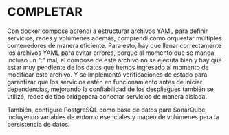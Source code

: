 # COMPLETAR  
Con docker compose aprendí a estructurar archivos YAML para definir servicios, redes y volúmenes además, comprendí cómo orquestar múltiples contenedores de manera eficiente.
Para esto, hay que llenar correctamente los archivos YAML para evitar errores, porque al momento que se manda incluso un ":" mal, el compose de este archivo no se ejecuta bien y hay que estar muy pendiente de los datos que hemos ingresado al momento de modificar este archivo. 
Y se implementó verificaciones de estado para garantizar que los servicios estén en funcionamiento antes de iniciar dependencias, mejorando la confiabilidad de los despliegues también se utilizó, redes de tipo bridgepara conectar servicios de manera aislada.

También, configuré PostgreSQL como base de datos para SonarQube, incluyendo variables de entorno esenciales y mapeo de volúmenes para la persistencia de datos.
